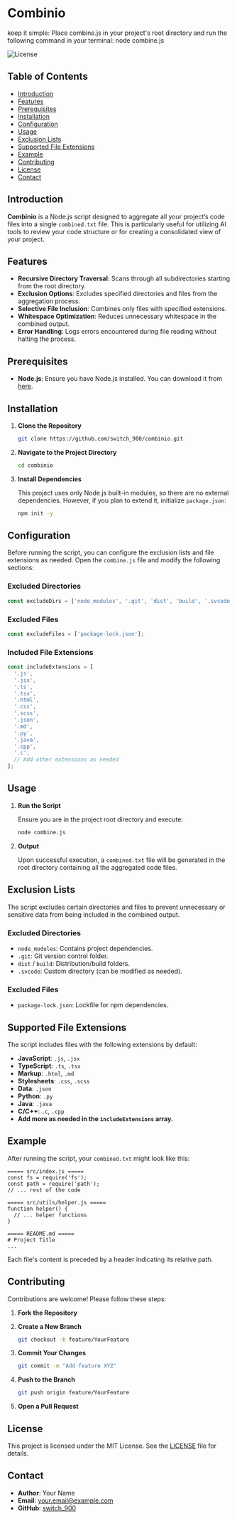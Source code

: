 # Combinio
keep it simple: 
Place combine.js in your project's root directory and run the following command in your terminal: node combine.js



![License](https://img.shields.io/badge/license-MIT-blue.svg)

## Table of Contents

- [Introduction](#introduction)
- [Features](#features)
- [Prerequisites](#prerequisites)
- [Installation](#installation)
- [Configuration](#configuration)
- [Usage](#usage)
- [Exclusion Lists](#exclusion-lists)
- [Supported File Extensions](#supported-file-extensions)
- [Example](#example)
- [Contributing](#contributing)
- [License](#license)
- [Contact](#contact)

## Introduction

**Combinio** is a Node.js script designed to aggregate all your project’s code files into a single `combined.txt` file. This is particularly useful for utilizing AI tools to review your code structure or for creating a consolidated view of your project.

## Features

- **Recursive Directory Traversal**: Scans through all subdirectories starting from the root directory.
- **Exclusion Options**: Excludes specified directories and files from the aggregation process.
- **Selective File Inclusion**: Combines only files with specified extensions.
- **Whitespace Optimization**: Reduces unnecessary whitespace in the combined output.
- **Error Handling**: Logs errors encountered during file reading without halting the process.

## Prerequisites

- **Node.js**: Ensure you have Node.js installed. You can download it from [here](https://nodejs.org/).

## Installation

1. **Clone the Repository**

   ```bash
   git clone https://github.com/switch_900/combinio.git
   ```

2. **Navigate to the Project Directory**

   ```bash
   cd combinio
   ```

3. **Install Dependencies**

   This project uses only Node.js built-in modules, so there are no external dependencies. However, if you plan to extend it, initialize `package.json`:

   ```bash
   npm init -y
   ```

## Configuration

Before running the script, you can configure the exclusion lists and file extensions as needed. Open the `combine.js` file and modify the following sections:

### Excluded Directories

```javascript
const excludeDirs = ['node_modules', '.git', 'dist', 'build', '.svcode'];
```

### Excluded Files

```javascript
const excludeFiles = ['package-lock.json'];
```

### Included File Extensions

```javascript
const includeExtensions = [
  '.js',
  '.jsx',
  '.ts',
  '.tsx',
  '.html',
  '.css',
  '.scss',
  '.json',
  '.md',
  '.py',
  '.java',
  '.cpp',
  '.c',
  // Add other extensions as needed
];
```

## Usage

1. **Run the Script**

   Ensure you are in the project root directory and execute:

   ```bash
   node combine.js
   ```

2. **Output**

   Upon successful execution, a `combined.txt` file will be generated in the root directory containing all the aggregated code files.

## Exclusion Lists

The script excludes certain directories and files to prevent unnecessary or sensitive data from being included in the combined output.

### Excluded Directories

- `node_modules`: Contains project dependencies.
- `.git`: Git version control folder.
- `dist` / `build`: Distribution/build folders.
- `.svcode`: Custom directory (can be modified as needed).

### Excluded Files

- `package-lock.json`: Lockfile for npm dependencies.

## Supported File Extensions

The script includes files with the following extensions by default:

- **JavaScript**: `.js`, `.jsx`
- **TypeScript**: `.ts`, `.tsx`
- **Markup**: `.html`, `.md`
- **Stylesheets**: `.css`, `.scss`
- **Data**: `.json`
- **Python**: `.py`
- **Java**: `.java`
- **C/C++**: `.c`, `.cpp`
- **Add more as needed in the `includeExtensions` array.**

## Example

After running the script, your `combined.txt` might look like this:

```
===== src/index.js =====
const fs = require('fs');
const path = require('path');
// ... rest of the code

===== src/utils/helper.js =====
function helper() {
  // ... helper functions
}

===== README.md =====
# Project Title
...
```

Each file's content is preceded by a header indicating its relative path.

## Contributing

Contributions are welcome! Please follow these steps:

1. **Fork the Repository**

2. **Create a New Branch**

   ```bash
   git checkout -b feature/YourFeature
   ```

3. **Commit Your Changes**

   ```bash
   git commit -m "Add feature XYZ"
   ```

4. **Push to the Branch**

   ```bash
   git push origin feature/YourFeature
   ```

5. **Open a Pull Request**

## License

This project is licensed under the MIT License. See the [LICENSE](LICENSE) file for details.

## Contact

- **Author**: Your Name
- **Email**: your.email@example.com
- **GitHub**: [switch_900](https://github.com/switch_900)
